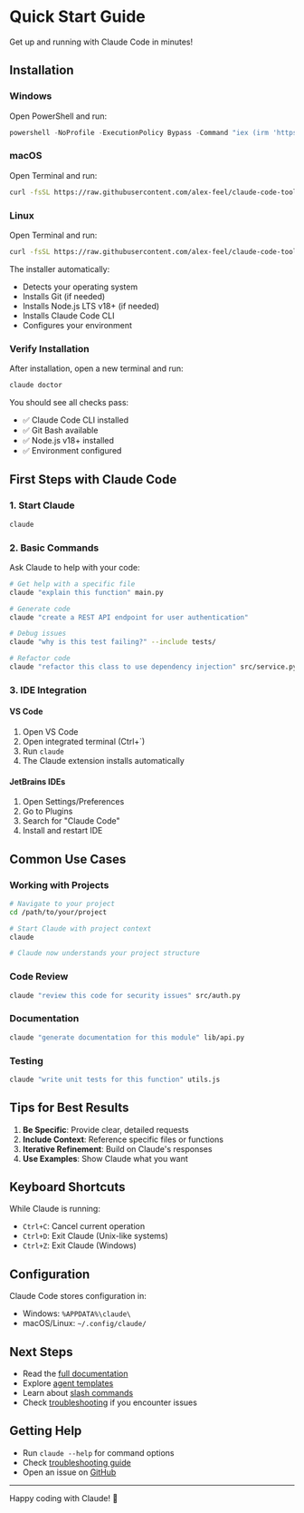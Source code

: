 # Quick Start Guide

Get up and running with Claude Code in minutes!

## Installation

### Windows

Open PowerShell and run:

```powershell
powershell -NoProfile -ExecutionPolicy Bypass -Command "iex (irm 'https://raw.githubusercontent.com/alex-feel/claude-code-toolbox/main/scripts/windows/install-claude-windows.ps1')"
```

### macOS

Open Terminal and run:

```bash
curl -fsSL https://raw.githubusercontent.com/alex-feel/claude-code-toolbox/main/scripts/macos/install-claude-macos.sh | bash
```

### Linux

Open Terminal and run:

```bash
curl -fsSL https://raw.githubusercontent.com/alex-feel/claude-code-toolbox/main/scripts/linux/install-claude-linux.sh | bash
```

The installer automatically:
- Detects your operating system
- Installs Git (if needed)
- Installs Node.js LTS v18+ (if needed)
- Installs Claude Code CLI
- Configures your environment

### Verify Installation

After installation, open a new terminal and run:

```bash
claude doctor
```

You should see all checks pass:
- ✅ Claude Code CLI installed
- ✅ Git Bash available
- ✅ Node.js v18+ installed
- ✅ Environment configured

## First Steps with Claude Code

### 1. Start Claude

```bash
claude
```

### 2. Basic Commands

Ask Claude to help with your code:

```bash
# Get help with a specific file
claude "explain this function" main.py

# Generate code
claude "create a REST API endpoint for user authentication"

# Debug issues
claude "why is this test failing?" --include tests/

# Refactor code
claude "refactor this class to use dependency injection" src/service.py
```

### 3. IDE Integration

#### VS Code

1. Open VS Code
2. Open integrated terminal (Ctrl+`)
3. Run `claude`
4. The Claude extension installs automatically

#### JetBrains IDEs

1. Open Settings/Preferences
2. Go to Plugins
3. Search for "Claude Code"
4. Install and restart IDE

## Common Use Cases

### Working with Projects

```bash
# Navigate to your project
cd /path/to/your/project

# Start Claude with project context
claude

# Claude now understands your project structure
```

### Code Review

```bash
claude "review this code for security issues" src/auth.py
```

### Documentation

```bash
claude "generate documentation for this module" lib/api.py
```

### Testing

```bash
claude "write unit tests for this function" utils.js
```

## Tips for Best Results

1. **Be Specific**: Provide clear, detailed requests
2. **Include Context**: Reference specific files or functions
3. **Iterative Refinement**: Build on Claude's responses
4. **Use Examples**: Show Claude what you want

## Keyboard Shortcuts

While Claude is running:

- `Ctrl+C`: Cancel current operation
- `Ctrl+D`: Exit Claude (Unix-like systems)
- `Ctrl+Z`: Exit Claude (Windows)

## Configuration

Claude Code stores configuration in:
- Windows: `%APPDATA%\claude\`
- macOS/Linux: `~/.config/claude/`

## Next Steps

- Read the [full documentation](https://docs.anthropic.com/claude-code)
- Explore [agent templates](agents.md)
- Learn about [slash commands](slash-commands.md)
- Check [troubleshooting](troubleshooting.md) if you encounter issues

## Getting Help

- Run `claude --help` for command options
- Check [troubleshooting guide](troubleshooting.md)
- Open an issue on [GitHub](https://github.com/alex-feel/claude-code-toolbox/issues)

---

Happy coding with Claude! 🚀
